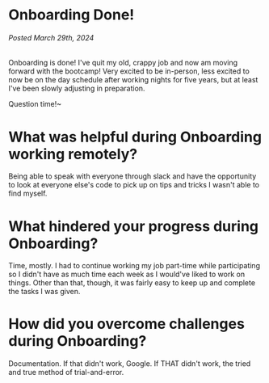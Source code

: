 # Onboarding Done!
###### Posted March 29th, 2024

Onboarding is done! I've quit my old, crappy job and now am moving forward with the bootcamp! Very excited to be in-person, less excited to now be on the day schedule after working nights for five years, but at least I've been slowly adjusting in preparation.

Question time!~

# What was helpful during Onboarding working remotely?

Being able to speak with everyone through slack and have the opportunity to look at everyone else's code to pick up on tips and tricks I wasn't able to find myself.

# What hindered your progress during Onboarding?

Time, mostly. I had to continue working my job part-time while participating so I didn't have as much time each week as I would've liked to work on things. Other than that, though, it was fairly easy to keep up and complete the tasks I was given.

# How did you overcome challenges during Onboarding?

Documentation. If that didn't work, Google. If THAT didn't work, the tried and true method of trial-and-error.
